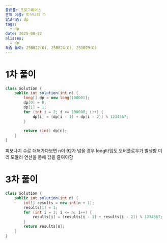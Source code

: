 ```yaml
---
플랫폼: 프로그래머스
문제 이름: 피보나치 수
알고리즘: dp
tags:
  - dp
date: 2025-08-22
aliases:
  - dp
복습 풀이: 250822(O), 250824(O), 251029(O)
---
```

# 1차 풀이
```java
class Solution {
    public int solution(int n) {
        long[] dp = new long[100001];
        dp[0] = 0;
        dp[1] = 1;
        for (int i = 2; i <= 100000; i++) {
            dp[i] = (dp[i - 1] + dp[i - 2]) % 1234567;
        }
        
        return (int) dp[n];
    }
}
```
피보나치 수로 더해가다보면 n이 92가 넘을 경우 long타입도 오버플로우가 발생함
미리 모듈러 연산을 통해 값을 줄여야함

# 3차 풀이
```java
class Solution {
    public int solution(int n) {
        int[] results = new int[n + 1];
        results[1] = 1;
        for (int i = 2; i <= n; i++) {
            results[i] = (results[i - 1] + results[i - 2]) % 1234567;
        }
        return results[n];
    }
}
```